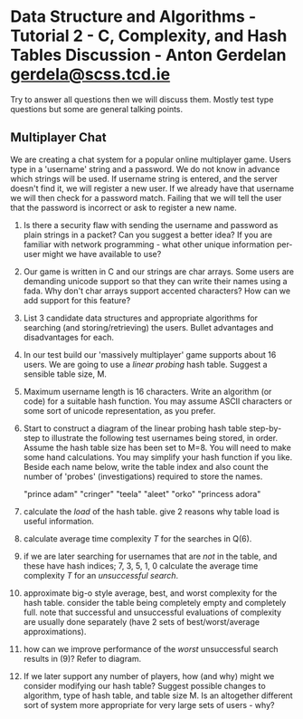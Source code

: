 # Data Structure and Algorithms - Tutorial 2 - C, Complexity, and Hash Tables Discussion - Anton Gerdelan <gerdela@scss.tcd.ie>

Try to answer all questions then we will discuss them. Mostly test type questions but some are general talking points.

## Multiplayer Chat

We are creating a chat system for a popular online multiplayer game. Users type in a 'username'
string and a password. We do not know in advance which strings will be used. If username string is entered,
and the server doesn't find it, we will register a new user. If we already have that username we will
then check for a password match. Failing that we will tell the user that the password is incorrect
or ask to register a new name.

1. Is there a security flaw with sending the username and password as plain strings in a packet? Can you suggest a better idea? If you are familiar with network programming - what other unique information per-user might we have available to use?

2. Our game is written in C and our strings are char arrays. Some users are demanding unicode support so that they can write their names using a fada. Why don't char arrays support accented characters? How can we add support for this feature?

3. List 3 candidate data structures and appropriate algorithms for searching (and storing/retrieving) the users. Bullet advantages and disadvantages for each.

4. In our test build our 'massively multiplayer' game supports about 16 users. We are going to use a _linear probing_ hash table. Suggest a sensible table size, M.

5. Maximum username length is 16 characters. Write an algorithm (or code) for a suitable hash function. You may assume ASCII characters or some sort of unicode representation, as you prefer.

6. Start to construct a diagram of the linear probing hash table step-by-step to illustrate the following test usernames being stored, in order. Assume the hash table size has been set to M=8. You will need to make some hand calculations. You may simplify your hash function if you like. Beside each name below, write the table index and also count the number of 'probes' (investigations) required to store the names.

    "prince adam"
    "cringer"
    "teela"
    "aleet"
    "orko"
    "princess adora"

7. calculate the _load_ of the hash table. give 2 reasons why table load is useful information.

8. calculate average time complexity _T_ for the searches in Q(6).

9. if we are later searching for usernames that are _not_ in the table, and these have hash indices; 7, 3, 5, 1, 0 calculate the average time complexity _T_ for an _unsuccessful search_.

10. approximate big-o style average, best, and worst complexity for the hash table. consider the table being completely empty and completely full. note that successful and unsuccessful evaluations of complexity are usually done separately (have 2 sets of best/worst/average approximations).

11. how can we improve performance of the _worst_ unsuccessful search results in (9)? Refer to diagram.

12. If we later support any number of players, how (and why) might we consider modifying our hash table? Suggest possible changes to algorithm, type of hash table, and table size M. Is an altogether different sort of system more appropriate for very large sets of users - why?

